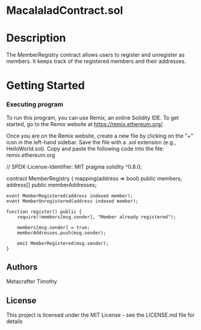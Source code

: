 # MacalaladContract.sol 

# Description

The MemberRegistry contract allows users to register and unregister as members. It keeps track of the registered members and their addresses.

# Getting Started

### Executing program

To run this program, you can use Remix, an online Solidity IDE. To get started, go to the Remix website at https://remix.ethereum.org/.

Once you are on the Remix website, create a new file by clicking on the "+" icon in the left-hand sidebar. Save the file with a .sol extension (e.g., HelloWorld.sol). Copy and paste the following code into the file:
remix.ethereum.org

// SPDX-License-Identifier: MIT
pragma solidity ^0.8.0;

contract MemberRegistry {
    mapping(address => bool) public members;
    address[] public memberAddresses;

    event MemberRegistered(address indexed member);
    event MemberUnregistered(address indexed member);

    function register() public {
        require(!members[msg.sender], "Member already registered");
        
        members[msg.sender] = true;
        memberAddresses.push(msg.sender);
        
        emit MemberRegistered(msg.sender);
    }

## Authors

Metacrafter Timothy

## License
This project is licensed under the MIT License - see the LICENSE.md file for details
